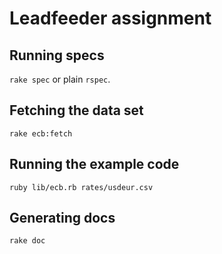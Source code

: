 # Leadfeeder assignment

## Running specs

`rake spec` or plain `rspec`.

## Fetching the data set

    rake ecb:fetch

## Running the example code

    ruby lib/ecb.rb rates/usdeur.csv

## Generating docs

    rake doc

